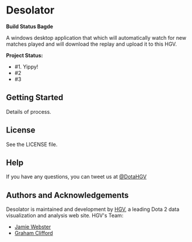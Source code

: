 # Desolator

**Build Status Bagde**

A windows desktop application that which will automatically watch for new matches played and will download the replay and upload it to this HGV.

**Project Status:**

- #1. Yippy!
- #2
- #3

## Getting Started

Details of process.

## License

See the LICENSE file.

## Help

If you have any questions, you can tweet us at [@DotaHGV](https://twitter.com/DotaHGV)

## Authors and Acknowledgements

Desolator is maintained and development by [HGV](http://www.highgroundvision.com), a leading Dota 2 data visualization and analysis web site. HGV's Team:

* [Jamie Webster](https://github.com/RGBKnights) 
* [Graham Clifford](https://github.com/gclifford)
